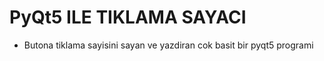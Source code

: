 # PyQt5 ILE TIKLAMA SAYACI

 - Butona tiklama sayisini sayan ve yazdiran cok basit bir pyqt5 programi